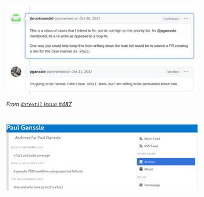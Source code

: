 <img src="images/brock-xfail-suggestion.png"
     class="fragment disappearing-fragment fade-out"
     data-fragment-index="0"
     alt="A comment exchange on dateutil issue #487 from jbrockmendel. Brock suggests: 'This is a class of cases that I intend to fix, but its not high on the priority list. As @pganssle mentioned, its a re-write as opposed to a bug-fix.  One way you could help keep this from drifting down the todo list would be to submit a PR creating a test for this case marked as xfail.' Paul responds with 'I'm going to be honest, I don't love xfail tests, but I am willing to be persuaded about that.'" />

*From [`dateutil` issue #487](https://github.com/dateutil/dateutil/issues/487#issuecomment-340643745)* <!-- .element class="fragment disapearing-fragment fade-out" data-fragment-index="0" -->

<br/>

<img src="images/paul-blog-xfail.png"
     class="fragment nospace-fragment fade-in"
     data-fragment-index="0"
     alt="The most recent 3 blog posts on blog.ganssle.io, all about xfail" />
